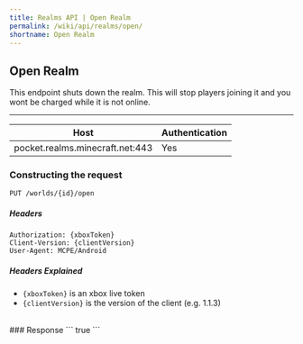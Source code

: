 ```yaml
---
title: Realms API | Open Realm
permalink: /wiki/api/realms/open/
shortname: Open Realm
---
```

## Open Realm
This endpoint shuts down the realm. This will stop players joining it and you wont be charged while it is not online.

---

|Host|Authentication|
|----|--------------|
|pocket.realms.minecraft.net:443|Yes|
  
### Constructing the request
```
PUT /worlds/{id}/open
```
  
##### Headers
```http
Authorization: {xboxToken}
Client-Version: {clientVersion}
User-Agent: MCPE/Android
```
  
##### Headers Explained
* `{xboxToken}` is an xbox live token  
* `{clientVersion}` is the version of the client (e.g. 1.1.3)  
  
<br>
### Response
```
true
```
